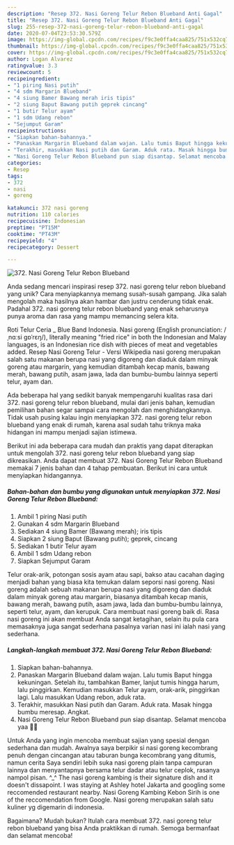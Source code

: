 ```yaml
---
description: "Resep 372. Nasi Goreng Telur Rebon Blueband Anti Gagal"
title: "Resep 372. Nasi Goreng Telur Rebon Blueband Anti Gagal"
slug: 255-resep-372-nasi-goreng-telur-rebon-blueband-anti-gagal
date: 2020-07-04T23:53:30.579Z
image: https://img-global.cpcdn.com/recipes/f9c3e0ffa4caa825/751x532cq70/372-nasi-goreng-telur-rebon-blueband-foto-resep-utama.jpg
thumbnail: https://img-global.cpcdn.com/recipes/f9c3e0ffa4caa825/751x532cq70/372-nasi-goreng-telur-rebon-blueband-foto-resep-utama.jpg
cover: https://img-global.cpcdn.com/recipes/f9c3e0ffa4caa825/751x532cq70/372-nasi-goreng-telur-rebon-blueband-foto-resep-utama.jpg
author: Logan Alvarez
ratingvalue: 3.3
reviewcount: 5
recipeingredient:
- "1 piring Nasi putih"
- "4 sdm Margarin Blueband"
- "4 siung Bamer Bawang merah iris tipis"
- "2 siung Baput Bawang putih geprek cincang"
- "1 butir Telur ayam"
- "1 sdm Udang rebon"
- "Sejumput Garam"
recipeinstructions:
- "Siapkan bahan-bahannya."
- "Panaskan Margarin Blueband dalam wajan. Lalu tumis Baput hingga kekuningan. Setelah itu, tambahkan Bamer, lanjut tumis hingga harum, lalu pinggirkan. Kemudian masukkan Telur ayam, orak-arik, pinggirkan lagi. Lalu masukkan Udang rebon, aduk rata."
- "Terakhir, masukkan Nasi putih dan Garam. Aduk rata. Masak hingga bumbu meresap. Angkat."
- "Nasi Goreng Telur Rebon Blueband pun siap disantap. Selamat mencoba yaa 🙏😊"
categories:
- Resep
tags:
- 372
- nasi
- goreng

katakunci: 372 nasi goreng 
nutrition: 110 calories
recipecuisine: Indonesian
preptime: "PT15M"
cooktime: "PT43M"
recipeyield: "4"
recipecategory: Dessert

---
```



![372. Nasi Goreng Telur Rebon Blueband](https://img-global.cpcdn.com/recipes/f9c3e0ffa4caa825/751x532cq70/372-nasi-goreng-telur-rebon-blueband-foto-resep-utama.jpg)

Anda sedang mencari inspirasi resep 372. nasi goreng telur rebon blueband yang unik? Cara menyiapkannya memang susah-susah gampang. Jika salah mengolah maka hasilnya akan hambar dan justru cenderung tidak enak. Padahal 372. nasi goreng telur rebon blueband yang enak seharusnya punya aroma dan rasa yang mampu memancing selera kita.

Roti Telur Ceria _ Blue Band Indonesia. Nasi goreng (English pronunciation: /ˌnɑːsi ɡɒˈrɛŋ/), literally meaning &#34;fried rice&#34; in both the Indonesian and Malay languages, is an Indonesian rice dish with pieces of meat and vegetables added. Resep Nasi Goreng Telur - Versi Wikipedia nasi goreng merupakan salah satu makanan berupa nasi yang digoreng dan diaduk dalam minyak goreng atau margarin, yang kemudian ditambah kecap manis, bawang merah, bawang putih, asam jawa, lada dan bumbu-bumbu lainnya seperti telur, ayam dan.

Ada beberapa hal yang sedikit banyak mempengaruhi kualitas rasa dari 372. nasi goreng telur rebon blueband, mulai dari jenis bahan, kemudian pemilihan bahan segar sampai cara mengolah dan menghidangkannya. Tidak usah pusing kalau ingin menyiapkan 372. nasi goreng telur rebon blueband yang enak di rumah, karena asal sudah tahu triknya maka hidangan ini mampu menjadi sajian istimewa.


Berikut ini ada beberapa cara mudah dan praktis yang dapat diterapkan untuk mengolah 372. nasi goreng telur rebon blueband yang siap dikreasikan. Anda dapat membuat 372. Nasi Goreng Telur Rebon Blueband memakai 7 jenis bahan dan 4 tahap pembuatan. Berikut ini cara untuk menyiapkan hidangannya.

<!--inarticleads1-->

##### Bahan-bahan dan bumbu yang digunakan untuk menyiapkan 372. Nasi Goreng Telur Rebon Blueband:

1. Ambil 1 piring Nasi putih
1. Gunakan 4 sdm Margarin Blueband
1. Sediakan 4 siung Bamer (Bawang merah); iris tipis
1. Siapkan 2 siung Baput (Bawang putih); geprek, cincang
1. Sediakan 1 butir Telur ayam
1. Ambil 1 sdm Udang rebon
1. Siapkan Sejumput Garam


Telur orak-arik, potongan sosis ayam atau sapi, bakso atau cacahan daging menjadi bahan yang biasa kita temukan dalam seporsi nasi goreng. Nasi goreng adalah sebuah makanan berupa nasi yang digoreng dan diaduk dalam minyak goreng atau margarin, biasanya ditambah kecap manis, bawang merah, bawang putih, asam jawa, lada dan bumbu-bumbu lainnya, seperti telur, ayam, dan kerupuk. Cara membuat nasi goreng baik di. Rasa nasi goreng ini akan membuat Anda sangat ketagihan, selain itu pula cara memasaknya juga sangat sederhana pasalnya varian nasi ini ialah nasi yang sederhana. 

<!--inarticleads2-->

##### Langkah-langkah membuat 372. Nasi Goreng Telur Rebon Blueband:

1. Siapkan bahan-bahannya.
1. Panaskan Margarin Blueband dalam wajan. Lalu tumis Baput hingga kekuningan. Setelah itu, tambahkan Bamer, lanjut tumis hingga harum, lalu pinggirkan. Kemudian masukkan Telur ayam, orak-arik, pinggirkan lagi. Lalu masukkan Udang rebon, aduk rata.
1. Terakhir, masukkan Nasi putih dan Garam. Aduk rata. Masak hingga bumbu meresap. Angkat.
1. Nasi Goreng Telur Rebon Blueband pun siap disantap. Selamat mencoba yaa 🙏😊


Untuk Anda yang ingin mencoba membuat sajian yang spesial dengan sederhana dan mudah. Awalnya saya berpikir si nasi goreng kecombrang penuh dengan cincangan atau taburan bunga kecombrang yang ditumis, namun cerita Saya sendiri lebih suka nasi goreng plain tanpa campuran lainnya dan menyantapnya bersama telur dadar atau telur ceplok, rasanya nampol pisan. ^_^ The nasi goreng kambing is their signature dish and it doesn&#39;t dissapoint. I was staying at Ashley hotel Jakarta and googling some reccomended restaurant nearby. Nasi Goreng Kambing Kebon Sirih is one of the reccomendation from Google. Nasi goreng merupakan salah satu kuliner yg digemarin di indonesia. 

Bagaimana? Mudah bukan? Itulah cara membuat 372. nasi goreng telur rebon blueband yang bisa Anda praktikkan di rumah. Semoga bermanfaat dan selamat mencoba!
